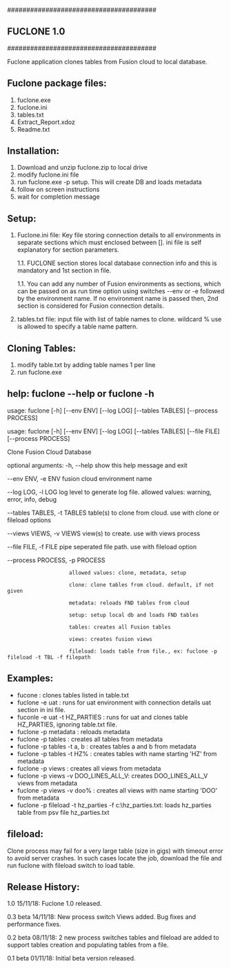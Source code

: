 #######################################
##             FUCLONE 1.0           ##
#######################################

Fuclone application clones tables from Fusion cloud to local database.

Fuclone package files:
----------------------
1. fuclone.exe
2. fuclone.ini
3. tables.txt
4. Extract_Report.xdoz
5. Readme.txt

Installation: 
-----
1. Download and unzip fuclone.zip to local drive
2. modify fuclone.ini file 
3. run fuclone.exe -p setup. This will create DB and loads metadata
4. follow on screen instructions
5. wait for completion message

Setup:
------
1. Fuclone.ini file: Key file storing connection details to all environments in separate sections which must enclosed between []. ini file is self explanatory for section parameters. 

	1.1. FUCLONE section stores local database connection info and this is mandatory and 1st section in file. 
	
	1.1. You can add any number of Fusion environments as sections, which can be passed on as run time option using switches --env or -e followed by the environment name. If no environment name is passed then, 2nd section is considered for Fusion connection details.

2. tables.txt file: input file with list of table names to clone. wildcard % use is allowed to specify a table name pattern.

Cloning Tables:
------
1. modify table.txt by adding table names 1 per line
2. run fuclone.exe

help: fuclone --help or fuclone -h
-----
usage: fuclone [-h] [--env ENV] [--log LOG] [--tables TABLES]
               [--process PROCESS]

usage: fuclone [-h] [--env ENV] [--log LOG] [--tables TABLES] [--file FILE]
               [--process PROCESS]

Clone Fusion Cloud Database

optional arguments:
  -h, --help            show this help message and exit
  
  --env ENV, -e ENV     fusion cloud environment name
  
  --log LOG, -l LOG     log level to generate log file. allowed values: warning, error, info, debug
  
  --tables TABLES, -t TABLES
                        table(s) to clone from cloud. use with clone or fileload options
			
  --views VIEWS, -v VIEWS
                        view(s) to create. use with views process
			
  --file FILE, -f FILE  pipe seperated file path. use with fileload option
  
  --process PROCESS, -p PROCESS
  
                        allowed values: clone, metadata, setup
			
                        clone: clone tables from cloud. default, if not given
			
                        metadata: reloads FND tables from cloud
			
                        setup: setup local db and loads FND tables
			
                        tables: creates all Fusion tables
			
                        views: creates fusion views
			
                        fileload: loads table from file., ex: fuclone -p fileload -t TBL -f filepath

Examples: 
--------
* fucone 			: clones tables listed in table.txt
* fuclone -e uat		: runs for uat environment with connection details uat section in ini file. 
* fuconle -e uat -t HZ_PARTIES	: runs for uat and clones table HZ_PARTIES, ignoring table.txt file. 
* fuclone -p metadata 		: reloads metadata 
* fuclone -p tables		: creates all tables from metadata
* fuclone -p tables -t a, b	: creates tables a and b from metadata
* fuclone -p tables -t HZ%	: creates tables with name starting 'HZ' from metadata
* fuclone -p views     	: creates all views from metadata
* fuclone -p views -v DOO_LINES_ALL_V: creates DOO_LINES_ALL_V views from metadata
* fuclone -p views -v doo%	: creates all views with name starting 'DOO' from metadata
* fuclone -p fileload -t hz_parties -f c:\hz_parties.txt: loads hz_parties table from psv file hz_parties.txt 

fileload: 
--------
Clone process may fail for a very large table (size in gigs) with timeout error to avoid server crashes. In such cases locate the job, download the file and run fuclone with fileload switch to load table.

Release History:
----------------
1.0      15/11/18: Fuclone 1.0 released.

0.3 beta 14/11/18: New process switch Views added. Bug fixes and performance fixes.

0.2 beta 08/11/18: 2 new process switches tables and fileload are added to support tables creation and populating tables from a file.

0.1 beta 01/11/18: Initial beta version released. 
